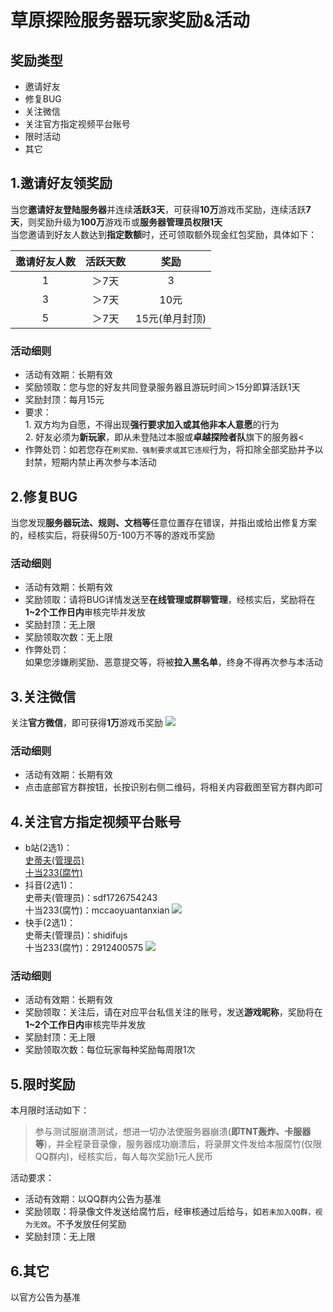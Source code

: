 # 草原探险服务器玩家奖励&活动

## 奖励类型
- 邀请好友
- 修复BUG
- 关注微信
- 关注官方指定视频平台账号
- 限时活动
- 其它
  
## 1.邀请好友领奖励
当您**邀请好友登陆服务器**并连续**活跃3天**，可获得**10万**游戏币奖励，连续活跃**7天**，则奖励升级为**100万**游戏币或**服务器管理员权限1天**<br>当您邀请到好友人数达到**指定数额**时，还可领取额外现金红包奖励，具体如下：

| 邀请好友人数 | 活跃天数 | 奖励 |
| :---: | :---: | :---: |
| 1 | ＞7天 | 3 |
| 3 | ＞7天 | 10元 |
| 5 | ＞7天 | 15元(单月封顶) |

### 活动细则
- 活动有效期：长期有效
- 奖励领取：您与您的好友共同登录服务器且游玩时间＞15分即算活跃1天
- 奖励封顶：每月15元
- 要求：<br>1. 双方均为自愿，不得出现**强行要求加入或其他非本人意愿**的行为<br>2. 好友必须为**新玩家**，即从未登陆过本服或**卓越探险者队**旗下的服务器<
- 作弊处罚：如若您存在`刷奖励、强制要求或其它违规`行为，将扣除全部奖励并予以封禁，短期内禁止再次参与本活动

## 2.修复BUG
当您发现**服务器玩法、规则、文档等**任意位置存在错误，并指出或给出修复方案的，经核实后，将获得50万-100万不等的游戏币奖励
### 活动细则
- 活动有效期：长期有效
- 奖励领取：请将BUG详情发送至**在线管理或群聊管理**，经核实后，奖励将在**1~2个工作日内**审核完毕并发放
- 奖励封顶：无上限
- 奖励领取次数：无上限
- 作弊处罚：<br>如果您涉嫌刷奖励、恶意提交等，将被**拉入黑名单**，终身不得再次参与本活动

## 3.关注微信
关注**官方微信**，即可获得**1万**游戏币奖励
![](https://img.yunr.us.kg/api/cfile/AgACAgUAAyEGAASPllS8AANKZ1ka2KwZKuyxkwNrbiLnOy3yHqUAAgHEMRulD8hWXoYLCEMm5pEBAAMCAAN3AAM2BA)

### 活动细则
- 活动有效期：长期有效
- 点击底部官方群按钮，长按识别右侧二维码，将相关内容截图至官方群内即可

## 4.关注官方指定视频平台账号
- b站(2选1)：<br>[史蒂夫(管理员)](https://space.bilibili.com/443788688?spm_id_from=333.1007.0.0) <br> [十当233(腐竹)](https://space.bilibili.com/603661561/?spm_id_from=333.999.0.0)
- 抖音(2选1)：<br>史蒂夫(管理员)：sdf1726754243<br>十当233(腐竹)：mccaoyuantanxian
![](https://img.yunr.us.kg/api/cfile/AgACAgUAAyEGAASPllS8AANMZ1kpv6ZTwg-OEL0GfYamJIHcCgYAAjHEMRulD8hWJMd_KaU76R0BAAMCAAN3AAM2BA)
- 快手(2选1)：<br>史蒂夫(管理员)：shidifujs<br>十当233(腐竹)：2912400575
![](https://img.yunr.us.kg/api/cfile/AgACAgUAAyEGAASPllS8AANLZ1kpuMQBSy3o0KpUynTKkU_SBJUAAjDEMRulD8hWyGdMIptss0QBAAMCAAN3AAM2BA)

### 活动细则
- 活动有效期：长期有效
- 奖励领取：关注后，请在对应平台私信关注的账号，发送**游戏昵称**，奖励将在**1~2个工作日内**审核完毕并发放
- 奖励封顶：无上限
- 奖励领取次数：每位玩家每种奖励每周限1次

## 5.限时奖励
本月限时活动如下：<br>
>参与测试服崩溃测试，想进一切办法使服务器崩溃(**即TNT轰炸、卡服器等**)，并全程录音录像，服务器成功崩溃后，将录屏文件发给本服腐竹(仅限QQ群内)，经核实后，每人每次奖励1元人民币

活动要求：
- 活动有效期：以QQ群内公告为基准
- 奖励领取：将录像文件发送给腐竹后，经审核通过后给与，如`若未加入QQ群，视为无效`。不予发放任何奖励
- 奖励封顶：无上限

## 6.其它
以官方公告为基准
